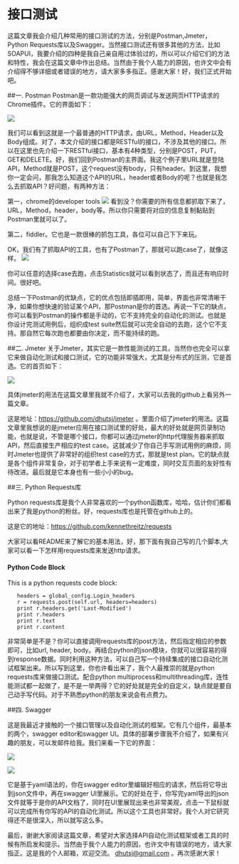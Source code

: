 # 接口测试

这篇文章我会介绍几种常用的接口测试的方法，分别是Postman,Jmeter，Python Requests库以及Swagger。当然接口测试还有很多其他的方法，比如SOAPUI，我要介绍的四种是我自己亲自用过体验过的，所以可以介绍它们的方法和特性，我会在这篇文章中作出总结。当然由于我个人能力的原因，也许文中会有介绍得不够详细或者错误的地方，请大家多多指正。感谢大家！好，我们正式开始吧。

##一. Postman
Postman是一款功能强大的网页调试与发送网页HTTP请求的Chrome插件。它的界面如下：

![](1.png)

我们可以看到这就是一个最普通的HTTP请求，由URL，Method，Header以及Body组成。对了，本文介绍的接口都是RESTful的接口，不涉及其他的接口。所以在这里也先介绍一下RESTful接口，基本有4种类型，分别是POST，PUT，GET和DELETE。好，我们回到Postman的主界面。我这个例子里URL就是登陆API，Method就是POST，这个request没有body，只有header。到这里，我想你一定会问，那我怎么知道这个API的URL，header或者Body的呢？也就是我怎么去抓取API？好问题，有两种方法：

第一，chrome的developer tools
![](2.png)
看到没？你需要的所有信息都抓取下来了，URL，Method，header，body等。所以你只需要将对应的信息复制黏贴到Postman里就可以了。

第二，fiddler。它也是一款很棒的抓包工具，各位可以自己下下来玩。

OK，我们有了抓取API的工具，也有了Postman了，那就可以跑case了，就像这样。
![](3.png)

你可以任意的选择case去跑，点击Statistics就可以看到状态了，而且还有响应时间。很好吧。

总结一下Postman的优缺点，它的优点包括即插即用，简单，界面也非常清晰干净，如果你想快速的验证某个API，那Postman是你的首选。再说一下它的缺点，你可以看到Postman的操作都是手动的，它不支持完全的自动化的测试。也就是你设计完测试用例后，组织成test suite然后就可以完全自动的去跑，这个它不支持。那自然它每次跑也都要由你决定，而不能持续的跑。

##二. Jmeter
关于Jmeter，其实它是一款性能测试的工具，当然你也完全可以拿它来做自动化测试和接口测试，它的功能非常强大，尤其是分布式的压测，它是首选。它的首页如下：

![](4.png)

具体jmeter的用法在这篇文章里我就不介绍了，大家可以去我的github上看另外一篇文章。

这是地址：<https://github.com/dhutsj/jmeter>  。里面介绍了jmeter的用法。这篇文章里我想说的是jmeter应用在接口测试里的好处，最大的好处就是网页录制功能，也就是说，不管是哪个接口，你都可以通过jmeter的http代理服务器来抓取API，然后直接生产相应的test case。这就减少了你自己手写测试用例的麻烦，同时Jmeter也提供了非常好的组织test case的方式，那就是test plan。它的缺点就是各个组件非常复杂，对于初学者上手来说有一定难度，同时交互页面的友好性有待改进。最后就是它本身也有一些小小的bug。

##三. Python Requests库

Python requests库是我个人非常喜欢的一个python函数库，哈哈，估计你们都看出来了我是python的粉丝。好，requests库也是托管在github上的。

这是它的地址：<https://github.com/kennethreitz/requests>

大家可以看README来了解它的基本用法，好，那下面有我自己写的几个脚本,大家可以看一下怎样用requests库来发送http请求。

#### <a name="python-code-block">Python Code Block</a>

This is a python requests code block:

```
   headers = global_config.Login_headers
   r = requests.post(self.url, headers=headers)
   print r.headers.get('Last-Modified')
   print r.headers
   print r.text
   print r.content
```
非常简单是不是？你可以直接调用requests库的post方法，然后指定相应的参数即可，比如url, header, body。再结合python的json模块，你就可以很容易的得到response数据。同时利用这种方法，可以自己写一个持续集成的接口自动化测试框架出来。所以写到这里，你也许看出来了，我个人最推崇的就是python requests库来做接口测试。配合python multiprocess和multithreading库，连性能测试都一起做了，是不是一举两得？它的好处就是完全的自定义，缺点就是要自己动手写代码。对于不熟悉python的朋友来说会有点费力。

##四. Swagger

这是我最近才接触的一个接口管理以及自动化测试的框架。它有几个组件，最基本的两个，swagger editor和swagger UI。具体的部署步骤我不介绍了，如果有兴趣的朋友，可以发邮件给我。我们来看一下它的界面：

![](5.png)

![](6.png)

它是基于yaml语法的，你在swagger editor里编辑好相应的请求，然后将它导出到json文件中，再在swagger UI里展示。它的好处在于，你写完yaml导出的json文件就等于是你的API文档了，同时在UI里展现出来也非常美观，点击一下鼠标就可以完成所有你写的API的自动化测试。所以这个工具也非常好。我个人对它研究得还不是很深入，所以就写这么多。

最后，谢谢大家阅读这篇文章，希望对大家选择API自动化测试框架或者工具的时候有所启发和提示。当然由于我个人能力的原因，也许文中有错误的地方，请大家指正。这是我的个人邮箱，欢迎交流。
<dhutsj@gmail.com> 。再次感谢大家！



